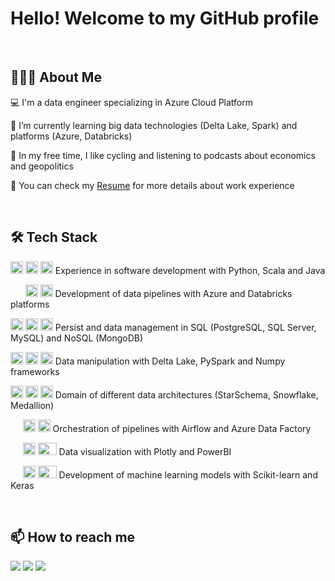 # Hello! Welcome to my GitHub profile

&nbsp;
## 👨🏻‍💻 About Me

:computer: I'm a data engineer specializing in Azure Cloud Platform 

🌱 I’m currently learning big data technologies (Delta Lake, Spark) and platforms (Azure, Databricks)

🚴 In my free time, I like cycling and listening to podcasts about economics and geopolitics

📄 You can check my [Resume](https://drive.google.com/file/d/16env10WjKQN7zy43maxgYNW8f5lmnXYe/view?usp=sharing) for more details about work experience

&nbsp;

## 🛠  Tech Stack

<img src="https://cdn.jsdelivr.net/gh/devicons/devicon/icons/python/python-original.svg" width="20" height="20"/> <img src="https://cdn.jsdelivr.net/gh/devicons/devicon/icons/scala/scala-original.svg" width="20" height="20"/> <img src="https://cdn.jsdelivr.net/gh/devicons/devicon/icons/java/java-plain.svg" width="20" height="20"/> Experience in software development with Python, Scala and Java         

&nbsp;&nbsp;&nbsp;&nbsp;&nbsp;&nbsp;<img src="https://cdn.jsdelivr.net/gh/devicons/devicon/icons/azure/azure-original.svg" width="20" height="20"/> <img src="https://github.com/matheusfc77/matheusfc77/assets/53383364/1a04fdad-a9ce-4d81-aff8-799976154f3a" width="20" height="20"/> Development of data pipelines with Azure and Databricks platforms

<img src="https://cdn.jsdelivr.net/gh/devicons/devicon/icons/postgresql/postgresql-plain.svg" width="20" height="20"/> <img src="https://github.com/matheusfc77/matheusfc77/assets/53383364/8b8659ce-42e1-4e60-96ba-d7c36d60157d" width="20" height="20"/> <img src="https://cdn.jsdelivr.net/gh/devicons/devicon/icons/mysql/mysql-original.svg" width="20" height="20"/> Persist and data management in SQL (PostgreSQL, SQL Server, MySQL) and NoSQL (MongoDB)
      
<img src="https://github.com/matheusfc77/matheusfc77/assets/53383364/ca9ee3be-3184-42fb-bc5a-0989fa1fd2cd" width="20" height="20"/> <img src="https://github.com/matheusfc77/matheusfc77/assets/53383364/9213f1f3-d434-42f2-908f-dbc0d528755b" width="20" height="20"/> <img src="https://cdn.jsdelivr.net/gh/devicons/devicon/icons/numpy/numpy-original.svg" width="20" height="20"/> Data manipulation with Delta Lake, PySpark and Numpy frameworks

<img src="https://github.com/matheusfc77/matheusfc77/assets/53383364/6fa5980f-5c4a-416c-8d32-8089d832650e" width="20" height="20"/> <img src="https://github.com/matheusfc77/matheusfc77/assets/53383364/0e6646e7-b2db-4489-a00f-c4a77788e8a1" width="20" height="20"/> <img src="https://github.com/matheusfc77/matheusfc77/assets/53383364/c400b8f0-fa11-43a5-986e-49b853e8aabc" width="20" height="20"/> Domain of different data architectures (StarSchema, Snowflake, Medallion)

&nbsp;&nbsp;&nbsp;&nbsp;&nbsp;<img src="https://github.com/matheusfc77/matheusfc77/assets/53383364/0fc5efc3-f4df-414f-b51d-b06d5b00814f" width="20" height="20"/> <img src="https://github.com/matheusfc77/matheusfc77/assets/53383364/29470ae1-9ac3-45bc-9ebc-90f8f0c53556)" width="20" height="20"/> Orchestration of pipelines with Airflow and Azure Data Factory

&nbsp;&nbsp;&nbsp;&nbsp;&nbsp;<img src="https://github.com/matheusfc77/matheusfc77/assets/53383364/9a1ce461-6c74-4c29-ad3b-1a594370ae89" width="20" height="20"/> <img src="https://github.com/matheusfc77/matheusfc77/assets/53383364/1beb3884-8da0-4a7b-bde7-c72623af53ac" width="30" height="20"/> Data visualization with Plotly and PowerBI

&nbsp;&nbsp;&nbsp;&nbsp;&nbsp;<img src="https://github.com/matheusfc77/matheusfc77/assets/53383364/4fcb9a49-579c-4606-89f9-23e40656ba90" width="20" height="20"/> <img src="https://github.com/matheusfc77/matheusfc77/assets/53383364/2981512c-3411-42ba-abb4-8aa015c29973" width="30" height="20"/> Development of machine learning models with Scikit-learn and Keras

&nbsp;

## 📫 How to reach me

<div>
<a href = "mailto:matheusfc09123@gmail.com"><img loading="lazy" src="https://img.shields.io/badge/Gmail-D14836?style=for-the-badge&logo=gmail&logoColor=white" target="_blank"></a>
<a href="https://www.linkedin.com/in/matheus-fc" target="_blank"><img loading="lazy" src="https://img.shields.io/badge/-LinkedIn-%230077B5?style=for-the-badge&logo=linkedin&logoColor=white" target="_blank"></a>  
<a href="https://medium.com/@matheusfc09123" target="_blank"><img loading="lazy" src="https://img.shields.io/badge/Medium-12100E?style=for-the-badge&logo=medium&logoColor=white" target="_blank"></a>  
</div>
